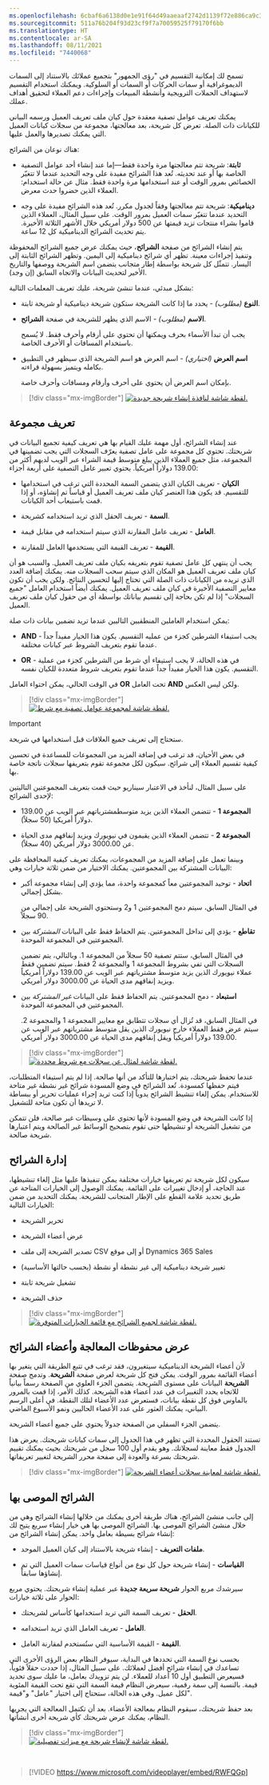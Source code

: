 ```yaml
---
ms.openlocfilehash: 6cbaf6a6138d0e1e91f64d49aaeaaf2742d1139f72e886ca9c35b4a5fd81d77b
ms.sourcegitcommit: 511a76b204f93d23cf9f7a70059525f79170f6bb
ms.translationtype: HT
ms.contentlocale: ar-SA
ms.lasthandoff: 08/11/2021
ms.locfileid: "7440068"
---
```

تسمح لك إمكانية التقسيم في "رؤى الجمهور" بتجميع عملائك بالاستناد إلى السمات الديموغرافية أو سمات الحركات أو السمات أو السلوكية. ويمكنك استخدام التقسيم لاستهداف الحملات الترويجية وأنشطة المبيعات وإجراءات دعم العملاء لتحقيق أهداف عملك.

يمكنك تعريف عوامل تصفية معقدة حول كيان ملف تعريف العميل ورسمه البياني للكيانات ذات الصلة. تعرض كل شريحة، بعد معالجتها، مجموعة من سجلات كيانات العميل التي يمكنك تصديرها والعمل عليها.

هناك نوعان من الشرائح:

- **ثابتة**: شريحة تتم معالجتها مرة واحدة فقط—إما عند إنشاء أحد عوامل التصفية الخاصة بها أو عند تحديثه. تُعد هذا الشرائح مفيدة على وجه التحديد عندما لا تتغيّر الخصائص بمرور الوقت أو عند استخدامها مرة واحدة فقط. مثال عن حالة استخدام: العملاء الذين حضروا حدث معرض.

- **ديناميكية**: شريحة تتم معالجتها وفقاً لجدول مكرر. تُعد هذه الشرائح مفيدة على وجه التحديد عندما تتغيّر سمات العميل بمرور الوقت. على سبيل المثال، العملاء الذين قاموا بشراء منتجات تزيد قيمتها عن 500 دولار أمريكي خلال الأشهر الثلاثة الأخيرة. يتم تحديث الشرائح الديناميكية كل 12 ساعة.

يتم إنشاء الشرائح من صفحة **الشرائح**، حيث يمكنك عرض جميع الشرائح المحفوظة وتنفيذ إجراءات معينة. تظهر أي شرائح ديناميكية إلى اليمين. وتظهر الشرائح الثابتة إلى اليسار. تتمثّل كل شريحة بواسطة إطار متجانب يتضمن اسم الشريحة ووصفها والتاريخ الأخير لتحديث البيانات والاتجاه السابق (إن وجد).

بشكل مبدئي، عندما تنشئ شريحة، عليك تعريف المعلمات التالية:

- **النوع** *(مطلوب)* - يحدد ما إذا كانت الشريحة ستكون شريحة ديناميكية أو شريحة ثابتة.

- **الاسم** *(مطلوب)* - الاسم الذي يظهر للشريحة في صفحة **الشرائح**.

  يجب أن تبدأ الأسماء بحرف ويمكنها أن تحتوي على أرقام وأحرف فقط. لا يُسمح باستخدام المسافات أو الأحرف الخاصة.

- **اسم العرض** *(اختياري)* - اسم العرض هو اسم الشريحة الذي سيظهر في التطبيق بكامله ويتميز بسهولة قراءته.

  بإمكان اسم العرض أن يحتوي على أحرف وأرقام ومسافات وأحرف خاصة.

> [!div class="mx-imgBorder"]
> [![لقطة شاشة لنافذة إنشاء شريحة جديدة.](../media/wci-6-031.png)](../media/wci-6-031.png#lightbox)

## <a name="define-a-group"></a>تعريف مجموعة

عند إنشاء الشرائح، أول مهمة عليك القيام بها هي تعريف كيفية تجميع البيانات في شريحتك. تحتوي كل مجموعة على عامل تصفية يعرّف السجلات التي يجب تضمينها في المجموعة، مثل جميع العملاء الذين يبلغ متوسط ​​قيمة الشراء عبر الويب لديهم أكثر من 139.00 دولاراً أمريكياً. يحتوي تعبير عامل التصفية على أربعة أجزاء:

- **الكيان** - تعريف الكيان الذي يتضمن السمة المحددة التي ترغب في استخدامها للتقسيم. قد يكون هذا العنصر كيان ملف تعريف العميل أو قياساً تم إنشاؤه، أو إذا قمت باستيعاب أحد الكيانات.

- **السمة** - تعريف الحقل الذي تريد استخدامه كشريحة.

- **العامل** - تعريف عامل المقارنة الذي سيتم استخدامه في مقابل قيمة.

- **القيمة** - تعريف القيمة التي يستخدمها العامل للمقارنة.

يجب أن ينتهي كل عامل تصفية تقوم بتعريفه بكيان ملف تعريف العميل. والسبب هو أن كيان ملف تعريف العميل هو المكان الذي سيتم سحب السجلات منه. يمكنك إضافة العدد الذي تريده من الكيانات ذات الصلة التي تحتاج إليها لتحسين النتائج. ولكن يجب أن تكون معايير التصفية الأخيرة في كيان ملف تعريف العميل. يمكنك أيضاً استخدام العامل "جميع السجلات" إذا لم تكن بحاجة إلى تقسيم بياناتك بواسطة أي من حقول كيان ملف تعريف العميل.

يمكن استخدام العاملين المنطقيين التاليين عندما تريد تضمين بيانات ذات صلة:

- **AND** - يجب استيفاء الشرطين كجزء من عمليه التقسيم. يكون هذا الخيار مفيداً جداً عندما تقوم بتعريف الشروط عبر كيانات مختلفة.

- **OR** - في هذه الحالة، لا يجب استيفاء أي شرط من الشرطين كجزء من عملية التقسيم. يكون هذا الخيار مفيداً جداً عندما تقوم بتعريف شروط متعددة للكيان نفسه.

في الوقت الحالي، يمكن احتواء العامل **OR** تحت العامل **AND** ولكن ليس العكس.

> [!div class="mx-imgBorder"]
> [![لقطة شاشة لمجموعة عوامل تصفية مع شرط.](../media/wci-6-032.png)](../media/wci-6-032.png#lightbox)

> [!IMPORTANT]
> ستحتاج إلى تعريف جميع العلاقات قبل استخدامها في شريحة.

في بعض الأحيان، قد ترغب في إضافة المزيد من المجموعات للمساعدة في تحسين كيفية تقسيم العملاء إلى شرائح. سيكون لكل مجموعة تقوم بتعريفها سجلات ناتجة خاصة بها.

على سبيل المثال، لنأخذ في الاعتبار سيناريو حيث قمت بتعريف المجموعتين التاليتين لإحدى الشرائح:

- **المجموعة 1** - تتضمن العملاء الذين يزيد متوسط ​​مشترياتهم عبر الويب عن 139.00 دولاراً أمريكيا (50 سجلاً).

- **المجموعة 2** - تتضمن العملاء الذين يقيمون في نيويورك ويزيد إنفاقهم مدى الحياة عن 3000.00 دولار أمريكي (40 سجلاً).

وبينما تعمل على إضافة المزيد من المجموعات، يمكنك تعريف كيفية المحافظة على البيانات المشتركة بين المجموعتين. يمكنك الاختيار من ضمن ثلاثة خيارات وهي:

- **اتحاد** - توحيد المجموعتين معاً كمجموعة واحدة، مما يؤدي إلى إنشاء مجموعة أكبر بشكل إجمالي.

  في المثال السابق، سيتم دمج المجموعتين 1 و2 وستحتوي الشريحة على إجمالي من 90 سجلاً.

- **تقاطع** - يؤدي إلى تداخل المجموعتين. يتم الحفاظ فقط على البيانات *المشتركة* بين المجموعتين في المجموعة الموحدة.

  في المثال السابق، ستتم تصفية 50 سجلاً من المجموعة 1. وبالتالي، يتم تضمين السجلات التي تفي بشروط المجموعة 1 والمجموعة 2 فقط. سيتم تضمين فقط عملاء نيويورك الذين يزيد متوسط ​​مشترياتهم عبر الويب عن 139.00 دولاراً أمريكياً ويزيد إنفاقهم مدى الحياة عن 3000.00 دولار أمريكي.‬

- **استبعاد** - دمج المجموعتين. يتم الحفاظ فقط على البيانات *غير المشتركة* بين المجموعتين في المجموعة الموحدة.

  في المثال السابق، قد تُزال أي سجلات تتطابق مع معايير المجموعة 1 والمجموعة 2. سيتم عرض فقط العملاء خارج نيويورك الذين يقل متوسط ​​مشترياتهم عبر الويب عن 139.00 دولاراً أمريكياً ويقل إنفاقهم مدى الحياة عن 3000.00 دولار أمريكي.

> [!div class="mx-imgBorder"]
> [![لقطة شاشة لمثال عن سجلات مع شروط محددة.](../media/wci-6-033.png)](../media/wci-6-033.png#lightbox)

عندما تحفظ شريحتك، يتم اختبارها للتأكد من أنها صالحة. إذا لم يتم استيفاء المتطلبات، فيتم حفظها كمسودة.
تُعد الشرائح في وضع المسودة شرائح غير نشطة غير متاحة للاستخدام. يمكن إلغاء تنشيط الشرائح يدوياً إذا كنت تريد إجراء عمليات تحرير أو ببساطة لا تريدها أن تكون متاحة للتشغيل.

إذا كانت الشريحة في وضع المسودة لأنها تحتوي على وسيطات غير صالحة، فلن تتمكن من تشغيل الشريحة أو تنشيطها حتى تقوم بتصحيح الوسائط غير الصالحة ويتم اعتبارها شريحة صالحة.

## <a name="manage-segments"></a>إدارة الشرائح

سيكون لكل شريحة تم تعريفها خيارات مختلفة يمكن تنفيذها عليها مثل إلغاء تنشيطها، عند الحاجة، أو إدخال تغييرات على القائمة. يمكنك الوصول إلى الخيارات المتاحة عن طريق تحديد علامة القطع على الإطار المتجانب للشريحة. يمكنك التحديد من ضمن الخيارات التالية:

- تحرير الشريحة

- عرض أعضاء الشريحة

- تصدير الشريحة إلى ملف CSV أو إلى موقع Dynamics 365 Sales

- تغيير شريحة ديناميكية إلى غير نشطة أو نشطة (بحسب حالتها الأساسية)

- تشغيل شريحة ثابتة

- حذف الشريحة

> [!div class="mx-imgBorder"]
> [![لقطة شاشة لجميع الشرائح مع قائمة الخيارات المتوفرة.](../media/wci-5-07.png)](../media/wci-5-07.png#lightbox)

## <a name="view-processing-history-and-segment-members"></a>عرض محفوظات المعالجة وأعضاء الشرائح

لأن أعضاء الشريحة الديناميكية سيتغيرون، فقد ترغب في تتبع الطريقة التي يتغير بها أعضاء القائمة بمرور الوقت. يمكن فتح كل شريحة لعرض صفحة **الشريحة**. وتدمج صفحة **الشريحة** البيانات على مستوى الشريحة. يتضمن الجزء العلوي من الصفحة رسماً بيانياً للاتجاه يحدد التغييرات في عدد أعضاء هذه الشريحة. كذلك الأمر، إذا قمت بالمرور بالماوس فوق كل نقطة بيانات، فستعرض عدد الأعضاء لتلك النقطة.
في أعلى الرسم البياني، يمكنك العثور على عدد الأعضاء الحاليين ونمو الأسبوع الماضي.

يتضمن الجزء السفلي من الصفحة جدولاً يحتوي على جميع أعضاء الشريحة.

تستند الحقول المحددة التي تظهر في هذا الجدول إلى سمات كيانات شريحتك. يعرض هذا الجدول فقط معاينة لسجلاتك. وهو يقدم أول 100 سجل من شريحتك بحيث يمكنك تقييم شريحتك بسرعة والعودة إلى صفحة محرر الشريحة لتغيير تعريفاتها.

> [!div class="mx-imgBorder"]
> [![لقطة شاشة لمعاينة سجلات أعضاء الشريحة.](../media/wci-5-071.png)](../media/wci-5-071.png#lightbox)

## <a name="recommended-segments"></a>الشرائح الموصى بها

إلى جانب منشئ الشرائح، هناك طريقة أخرى يمكنك من خلالها إنشاء الشرائح وهي من خلال منشئ الشرائح الموصى بها. الشرائح الموصى بها هي خيار إنشاء سريع يتيح لك إنشاء شرائح بسيطة بعامل واحد.
يمكن إنشاء الشرائح من:

- **ملفات التعريف** - إنشاء شريحة بالاستناد إلى كيان العميل الموحد.

- **القياسات** - إنشاء شريحة حول كل نوع من أنواع قياسات سمات العميل التي تم إنشاؤها سابقاً.

سيرشدك مربع الحوار **شريحة سريعة جديدة** عبر عملية إنشاء شريحتك. يحتوي مربع الحوار على ثلاثة خيارات:

- **الحقل** - تعريف السمة التي تريد استخدامها كأساس لشريحتك.

- **العامل** - تعريف العامل الذي تريد استخدامه.

- **القيمة** - القيمة الأساسية التي ستُستخدم لمقارنة العامل.

بحسب نوع السمة التي تحددها في البداية، سيوفر النظام بعض الرؤى الأخرى التي تساعدك في إنشاء شرائح أفضل لعملائك. على سبيل المثال، إذا حددت حقلاً فئوياً، فسيعرض التطبيق أول 10 أعداد للعملاء. لن يتم تزويدك بعامل، ما عليك سوى تحديد قيمة. بالنسبة إلى سمة رقمية، سيعرض النظام قيمة السمة التي تقع تحت القيمة المئوية لكل عميل. وفي هذه الحالة، ستحتاج إلى اختيار "عامل" و"قيمة".

بعد حفظ شريحتك، سيقوم النظام بمعالجة الأعضاء. بعد أن تكتمل المعالجة التي يجريها النظام، يمكنك عرض شريحتك كأي شريحة أخرى أنشأتها.

> [!div class="mx-imgBorder"]
> [![لقطة شاشة لإنشاء شريحة مع ميزات تفصيلية.](../media/wci-5-08.png)](../media/wci-5-08.png#lightbox)

&nbsp;
> [!VIDEO https://www.microsoft.com/videoplayer/embed/RWFQGp]
